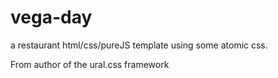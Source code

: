 # vega-day
a restaurant html/css/pureJS template using some atomic css.

From author of the ural.css framework
